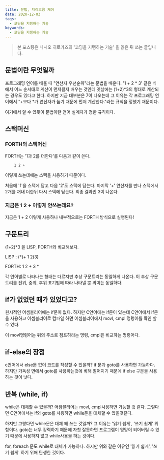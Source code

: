 ```yaml
---
title: 문법, 처리흐름 제어
date: 2020-12-03
tags:
  - 코딩을 지탱하는 기술
keywords:
  - 코딩을 지탱하는 기술
---
```


> 본 포스팅은 니시오 히로카즈의 '코딩을 지탱하는 기술' 을 읽은 뒤 쓰는 글입니다.

## 문법이란 무엇일까

프로그래밍 언어를 배울 때 "연산자 우선순위"라는 문법을 배운다. 
'1 + 2 * 3' 같은 식에서 어느 순서대로 계산이 먼저될지 배우는 것인데 옛날에는 (1+2)*3의 형태로 계산되는 경우도 있다고 한다.
하지만 지금 대부분은 7이 나오는데 그 이유는 각 프로그래밍 언어에서 "+보다 *가 연산자가 높기 때문에 먼저 계산한다."라는 규칙을 정했기 때문이다.

여기에서 알 수 있듯이 문법이란 언어 설계자가 정한 규칙이다. 

## 스택머신

### FORTH의 스택머신

FORTH는 '1과 2를 더한다'를 다음과 같이 쓴다.
```
    1 2 +
```
이렇게 쓰는데에는 스택을 사용하기 때문이다. 

처음에 '1'을 스택에 담고 다음 '2'도 스택에 담는다. 마지막 '+' 연산자를 만나 스택에서 2개를 꺼내 더한뒤 다시 스택에 담는다.
최종 결과인 3이 나온다.

### 지금은  1 2 + 이렇게 안쓰는데요?

지금은 1 + 2 이렇게 사용하나 내부적으로는 FORTH 방식으로 실행된다!

## 구문트리

(1+2)\*3 을 LISP, FORTH와 비교해보자. 

LISP : (\*(+ 1 2)3)

FORTH: 1 2 + 3 *

각 언어별로 나타나는 형태는 다르지만 추상 구문트리는 동일하게 나온다. 
이 추상 구문트리를 전위, 중위, 후위 표기법에 따라 나타낼 뿐 의미는 동일하다. 



## if가 없었던 때가 있었다고?

원시적인 어셈블리어에는 if문이 없다. 하지만 C언어에는 if문이 있는데 C언어에서 if문을 사용하고 어셈블리어로 컴파일 하면 어셈블리어에서 movl, cmpl 명령어를 확인 할 수 있다.

이 movl명령어는 뒤의 주소로 점프하라는 명령, cmpl은 비교하는 명령어다. 

## if-else의 장점

c언어에서 else문 없이 코드를 작성할 수 있을까? if 문과 goto를 사용하면 가능하다. 하지만 가독성 면에서 goto를 사용하는것에 비해 떨어지기 때문에 if else 구문을 사용하는 것이 낫다.


## 반복 (while, if)

while은 대체할 수 있을까? 어셈블리어는 movl, cmpl사용하면 가능할 것 같다. 그렇다면 C언어에서는 if와 goto를 사용하면 while문을 대체할 수 있을것같다. 

하지만 그렇다면 while문은 대체 왜 쓰는 것일까? 그 이유는 '읽기 쉽게', '쓰기 쉽게' 위함이다. goto는 너무 강력하기 때문에 자칫 잘못하면 프로그램이 엉망이 되어버릴 수 있기 때문에 
사용하지 않고 while사용을 하는 것이다. 

for, foreach 문도 while로 대체가 가능하다. 하지만 위와 같은 이유인 '읽기 쉽게', '쓰기 쉽게' 하기 위해 탄생한 것이다. 

